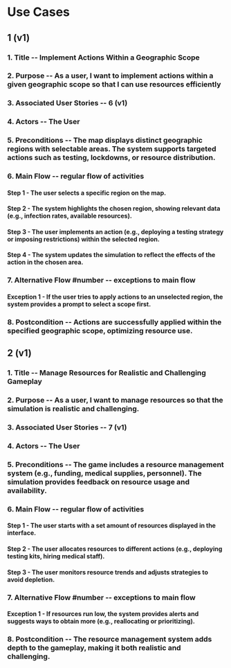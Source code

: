 
# Use Cases

## 1 (v1)

### 1. Title -- Implement Actions Within a Geographic Scope

### 2. Purpose -- As a user, I want to implement actions within a given geographic scope so that I can use resources efficiently

### 3. Associated User Stories -- 6 (v1)

### 4. Actors -- The User

### 5. Preconditions -- The map displays distinct geographic regions with selectable areas. The system supports targeted actions such as testing, lockdowns, or resource distribution. 

### 6. Main Flow -- regular flow of activities

#### Step 1 - The user selects a specific region on the map. 

#### Step 2 - The system highlights the chosen region, showing relevant data (e.g., infection rates, available resources). 

#### Step 3 - The user implements an action (e.g., deploying a testing strategy or imposing restrictions) within the selected region.

#### Step 4 - The system updates the simulation to reflect the effects of the action in the chosen area. 

### 7. Alternative Flow #number -- exceptions to main flow

#### Exception 1 - If the user tries to apply actions to an unselected region, the system provides a prompt to select a scope first. 

### 8. Postcondition -- Actions are successfully applied within the specified geographic scope, optimizing resource use. 



## 2 (v1)

### 1. Title -- Manage Resources for Realistic and Challenging Gameplay 

### 2. Purpose -- As a user, I want to manage resources so that the simulation is realistic and challenging. 

### 3. Associated User Stories -- 7 (v1)

### 4. Actors -- The User

### 5. Preconditions -- The game includes a resource management system (e.g., funding, medical supplies, personnel). The simulation provides feedback on resource usage and availability. 

### 6. Main Flow -- regular flow of activities

#### Step 1 - The user starts with a set amount of resources displayed in the interface.  

#### Step 2 - The user allocates resources to different actions (e.g., deploying testing kits, hiring medical staff). 

#### Step 3 - The user monitors resource trends and adjusts strategies to avoid depletion. 

### 7. Alternative Flow #number -- exceptions to main flow

#### Exception 1 - If resources run low, the system provides alerts and suggests ways to obtain more (e.g., reallocating or prioritizing). 

### 8. Postcondition -- The resource management system adds depth to the gameplay, making it both realistic and challenging. 

